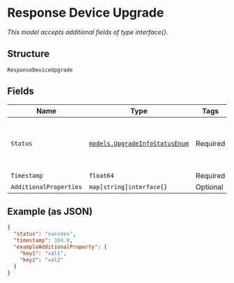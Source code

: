 
# Response Device Upgrade

*This model accepts additional fields of type interface{}.*

## Structure

`ResponseDeviceUpgrade`

## Fields

| Name | Type | Tags | Description |
|  --- | --- | --- | --- |
| `Status` | [`models.UpgradeInfoStatusEnum`](../../doc/models/upgrade-info-status-enum.md) | Required | enum: `error`, `inprogress`, `scheduled`, `starting`, `success` |
| `Timestamp` | `float64` | Required | Timestamp |
| `AdditionalProperties` | `map[string]interface{}` | Optional | - |

## Example (as JSON)

```json
{
  "status": "success",
  "timestamp": 104.0,
  "exampleAdditionalProperty": {
    "key1": "val1",
    "key2": "val2"
  }
}
```

